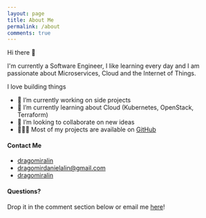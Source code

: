 ```yaml
---
layout: page
title: About Me
permalink: /about
comments: true
---
```


<div class="row justify-content-between">
<div class="col-md-8 pr-5">

Hi there 👋

I'm currently a Software Engineer, I like learning every day and I am passionate about Microservices, Cloud and the Internet of Things.
<br />

<div>
I love building things
    <ul>
        <li>
            🔭 I’m currently working on side projects
        </li>
        <li>
            🌱 I’m currently learning about Cloud (Kubernetes, OpenStack, Terraform)
        </li>
        <li>
            🤝 I’m looking to collaborate on new ideas
        </li>
        <li>
            👨🏻‍💻 Most of my projects are available on <a target="_blank" class="nav-link" href="https://github.com/DragomirAlin?tab=repositories"><i class="fab fa-linkedin-in"></i> GitHub</a> 
        </li>
    </ul>
</div>





<h4>Contact Me</h4>
<ul class="navbar-nav ml-auto">
    <li class="nav-item">
        <a target="_blank" class="nav-link" href="https://www.linkedin.com/in/dragomiralin/"><i class="fab fa-linkedin-in"></i> dragomiralin</a>
    </li>
    <li class="nav-item">
        <a target="_blank" class="nav-link" href="mailto:dragomirdanielalin@gmail.com"><i class="far fa-envelope"></i> dragomirdanielalin@gmail.com</a>
    </li>
    <li class="nav-item">
        <a target="_blank" class="nav-link" href="https://github.com/dragomiralin"><i class="fab fa-github"></i> dragomiralin</a>
    </li>
</ul>


<h4>Questions?</h4>

<p>Drop it in the comment section below or email me <a href="mailto:dragomirdanielalin@gmail.com">here</a>!</p>

</div>

</div>
